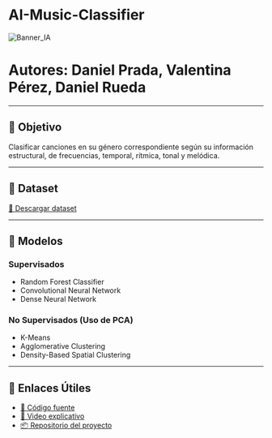 # AI-Music-Classifier
![Banner_IA](https://github.com/user-attachments/assets/c518bc52-3667-4459-9188-244144062b4a)

# Autores: Daniel Prada, Valentina Pérez, Daniel Rueda

---

## 🎯 Objetivo

Clasificar canciones en su género correspondiente según su información estructural, de frecuencias, temporal, rítmica, tonal y melódica.

---

## 📂 Dataset


[🔗 Descargar dataset](https://www.kaggle.com/datasets/andradaolteanu/gtzan-dataset-music-genre-classification)

---

## 🧠 Modelos

### Supervisados
- Random Forest Classifier
- Convolutional Neural Network
- Dense Neural Network

### No Supervisados (Uso de PCA)
- K-Means
- Agglomerative Clustering
- Density-Based Spatial Clustering
---

## 🔗 Enlaces Útiles

- [📁 Código fuente](https://colab.research.google.com/drive/1f4dvYPX-6N7JBL8P265cbvbxyBJIuGsf?usp=sharing)
- [🎥 Video explicativo](Link_Video)
- [📦 Repositorio del proyecto]([https://github.com/usuario/repositorio](https://github.com/Daniel-Prada27/AI-Music-Classifier))
